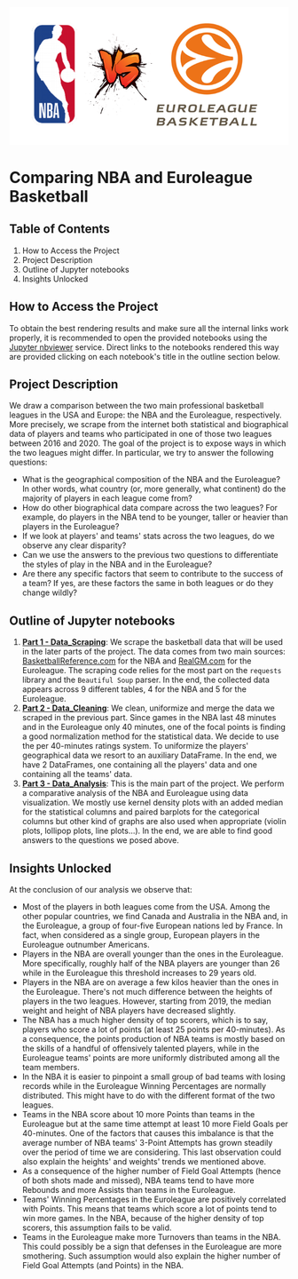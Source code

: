 ![Cover](images/cover_image.png)

# Comparing NBA and Euroleague Basketball

## Table of Contents
1. How to Access the Project
2. Project Description
3. Outline of Jupyter notebooks
4. Insights Unlocked

## How to Access the Project

To obtain the best rendering results and make sure all the internal links work properly, it is recommended to open the provided notebooks using the [Jupyter nbviewer](https://nbviewer.org/) service. Direct links to the notebooks rendered this way are provided clicking on each notebook's title in the outline section below.

## Project Description

We draw a comparison between the two main professional basketball leagues in the USA and Europe: the NBA and the Euroleague, respectively. More precisely, we scrape from the internet both statistical and biographical data of players and teams who participated in one of those two leagues between 2016 and 2020. The goal of the project is to expose ways in which the two leagues might differ. In particular, we try to answer the following questions:

- What is the geographical composition of the NBA and the Euroleague? In other words, what country (or, more generally, what continent) do the majority of players in each league come from?
- How do other biographical data compare across the two leagues? For example, do players in the NBA tend to be younger, taller or heavier than players in the Euroleague?
- If we look at players' and teams' stats across the two leagues, do we observe any clear disparity? 
- Can we use the answers to the previous two questions to differentiate the styles of play in the NBA and in the Euroleague? 
- Are there any specific factors that seem to contribute to the success of a team? If yes, are these factors the same in both leagues or do they change wildly?

## Outline of Jupyter notebooks

1. [**Part 1 - Data_Scraping**](https://nbviewer.org/github/gb-pignatti/NBAvsEL/blob/main/Part%201%20-%20Data_Scraping.ipynb): We scrape the basketball data that will be used in the later parts of the project. The data comes from two main sources: [BasketballReference.com](https://www.basketball-reference.com/) for the NBA and [RealGM.com](https://basketball.realgm.com/international/league/1/Euroleague/home) for the Euroleague. The scraping code relies for the most part on the `requests` library and the `Beautiful Soup` parser. In the end, the collected data appears across 9 different tables, 4 for the NBA and 5 for the Euroleague.
2. [**Part 2 - Data_Cleaning**](https://nbviewer.org/github/gb-pignatti/NBAvsEL/blob/main/Part%202%20-%20Data_Cleaning.ipynb): We clean, uniformize and merge the data we scraped in the previous part. Since games in the NBA last 48 minutes and in the Euroleague only 40 minutes, one of the focal points is finding a good normalization method for the statistical data. We decide to use the per 40-minutes ratings system. To uniformize the players' geographical data we resort to an auxiliary DataFrame. In the end, we have 2 DataFrames, one containing all the players' data and one containing all the teams' data.    
3. [**Part 3 - Data_Analysis**](https://nbviewer.org/github/gb-pignatti/NBAvsEL/blob/main/Part%203%20-%20Data_Analysis.ipynb): This is the main part of the project. We perform a comparative analysis of the NBA and Euroleague using data visualization. We mostly use kernel density plots with an added median for the statistical columns and paired barplots for the categorical columns but other kind of graphs are also used when appropriate (violin plots, lollipop plots, line plots...). In the end, we are able to find good answers to the questions we posed above.

## Insights Unlocked

At the conclusion of our analysis we observe that:
- Most of the players in both leagues come from the USA. Among the other popular countries, we find Canada and Australia in the NBA and, in the Euroleague, a group of four-five European nations led by France. In fact, when considered as a single group, European players in the Euroleague outnumber Americans.    
- Players in the NBA are overall younger than the ones in the Euroleague. More specifically, roughly half of the NBA players are younger than 26 while in the Euroleague this threshold increases to 29 years old.
- Players in the NBA are on average a few kilos heavier than the ones in the Euroleague. There's not much difference between the heights of players in the two leagues. However, starting from 2019, the median weight and height of NBA players have decreased slightly.  
- The NBA has a much higher density of top scorers, which is to say, players who score a lot of points (at least 25 points per 40-minutes). As a consequence, the points production of NBA teams is mostly based on the skills of a handful of offensively talented players, while in the Euroleague teams' points are more uniformly distributed among all the team members.
- In the NBA it is easier to pinpoint a small group of bad teams with losing records while in the Euroleague Winning Percentages are normally distributed. This might have to do with the different format of the two leagues.    
- Teams in the NBA score about 10 more Points than teams in the Euroleague but at the same time attempt at least 10 more Field Goals per 40-minutes. One of the factors that causes this imbalance is that the average number of NBA teams' 3-Point Attempts has grown steadily over the period of time we are considering. This last observation could also explain the heights' and weights' trends we mentioned above.  
- As a consequence of the higher number of Field Goal Attempts (hence of both shots made and missed), NBA teams tend to have more Rebounds and more Assists than teams in the Euroleague. 
- Teams' Winning Percentages in the Euroleague are positively correlated with Points. This means that teams which score a lot of points tend to win more games. In the NBA, because of the higher density of top scorers, this assumption fails to be valid.
- Teams in the Euroleague make more Turnovers than teams in the NBA. This could possibly be a sign that defenses in the Euroleague are more smothering. Such assumption would also explain the higher number of Field Goal Attempts (and Points) in the NBA.   

